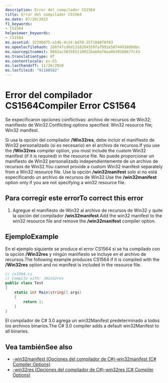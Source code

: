 ```yaml
---
description: Error del compilador CS1564
title: Error del compilador CS1564
ms.date: 07/20/2015
f1_keywords:
- CS1564
helpviewer_keywords:
- CS1564
ms.assetid: 32206075-a14b-4c24-bd78-257104078f83
ms.openlocfilehash: 2d8f47cd6d1318284559faf092e50744918db0bc
ms.sourcegitcommit: 0802ac583585110022beb6af8ea0b39188b77c43
ms.translationtype: HT
ms.contentlocale: es-ES
ms.lasthandoff: 11/26/2020
ms.locfileid: "91188582"
---
```

# <a name="compiler-error-cs1564"></a><span data-ttu-id="3bb03-103">Error del compilador CS1564</span><span class="sxs-lookup"><span data-stu-id="3bb03-103">Compiler Error CS1564</span></span>

<span data-ttu-id="3bb03-104">Se especificaron opciones conflictivas: archivo de recursos de Win32; manifiesto de Win32.</span><span class="sxs-lookup"><span data-stu-id="3bb03-104">Conflicting options specified: Win32 resource file; Win32 manifest.</span></span>  
  
 <span data-ttu-id="3bb03-105">Si usa la opción del compilador **/Win32res**, debe incluir el manifiesto de Win32 personalizado (si es necesario) en el archivo de recursos.</span><span class="sxs-lookup"><span data-stu-id="3bb03-105">If you use the **/Win32res** compiler option, you must include the custom Win32 manifest (if it is required) in the resource file.</span></span> <span data-ttu-id="3bb03-106">No puede proporcionar un manifiesto de Win32 personalizado independientemente de un archivo de recursos de Win32.</span><span class="sxs-lookup"><span data-stu-id="3bb03-106">You cannot provide a custom Win32 manifest separately from a Win32 resource file.</span></span> <span data-ttu-id="3bb03-107">Use la opción **/win32manifest** solo si no está especificando un archivo de recursos de Win32.</span><span class="sxs-lookup"><span data-stu-id="3bb03-107">Use the **/win32manifest** option only if you are not specifying a win32 resource file.</span></span>  
  
## <a name="to-correct-this-error"></a><span data-ttu-id="3bb03-108">Para corregir este error</span><span class="sxs-lookup"><span data-stu-id="3bb03-108">To correct this error</span></span>  
  
1. <span data-ttu-id="3bb03-109">Agregue el manifiesto de Win32 al archivo de recursos de Win32 y quite la opción del compilador **/win32manifest**.</span><span class="sxs-lookup"><span data-stu-id="3bb03-109">Add the win32 manifest to the win32 resource file and remove the **/win32manifest** compiler option.</span></span>  
  
## <a name="example"></a><span data-ttu-id="3bb03-110">Ejemplo</span><span class="sxs-lookup"><span data-stu-id="3bb03-110">Example</span></span>  

 <span data-ttu-id="3bb03-111">En el ejemplo siguiente se produce el error CS1564 si se ha compilado con la opción **/Win32res** y ningún manifiesto se incluye en el archivo de recursos.</span><span class="sxs-lookup"><span data-stu-id="3bb03-111">The following example produces CS1564 if it is compiled with the **/Win32res** option and no manifest is included in the resource file.</span></span>  
  
```csharp  
// cs1564.cs  
// Compile with: /Win32res  
public class Test  
{  
    static int Main(string[] args)  
    {  
        return 1;  
    }  
}  
```  
  
 <span data-ttu-id="3bb03-112">El compilador de C# 3.0 agrega un win32Manifest predeterminado a todos los archivos binarios.</span><span class="sxs-lookup"><span data-stu-id="3bb03-112">The C# 3.0 compiler adds a default win32Manifest to all binaries.</span></span>  
  
## <a name="see-also"></a><span data-ttu-id="3bb03-113">Vea también</span><span class="sxs-lookup"><span data-stu-id="3bb03-113">See also</span></span>

- [<span data-ttu-id="3bb03-114">-win32manifest (Opciones del compilador de C#)</span><span class="sxs-lookup"><span data-stu-id="3bb03-114">-win32manifest (C# Compiler Options)</span></span>](../compiler-options/win32manifest-compiler-option.md)
- [<span data-ttu-id="3bb03-115">-win32res (Opciones del compilador de C#)</span><span class="sxs-lookup"><span data-stu-id="3bb03-115">-win32res (C# Compiler Options)</span></span>](../compiler-options/win32res-compiler-option.md)
